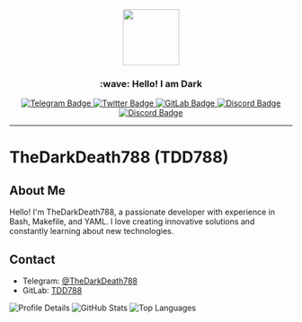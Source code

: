 <div id="header" align="center">
  <img src="https://avatars.githubusercontent.com/u/103203291?v=4&h=300&w=300&fit=cover&mask=circle&maxage=7d?" width="100"/>
  <h3>:wave: Hello! I am Dark</h3>
</div>

<div id="badges" align="center">
  <a href="https://t.me/TheDarkDeath788">
    <img src="https://img.shields.io/badge/Telegram-0088cc?style=for-the-badge&logo=telegram&logoColor=white" alt="Telegram Badge"/>
  </a>
  <a href="https://twitter.com/TheDarkDeath788">
    <img src="https://img.shields.io/badge/Twitter/X-000000?style=for-the-badge&logo=x&logoColor=white" alt="Twitter Badge"/>
  </a>
  <a href="https://gitlab.com/TheDarkDeath788">
    <img src="https://img.shields.io/badge/GitLab-FC6D26?style=for-the-badge&logo=gitlab&logoColor=white" alt="GitLab Badge"/>
  </a>
  <a href="https://discord.com/users/TheDarkDeath788">
    <img src="https://img.shields.io/badge/Discord-5865F2?style=for-the-badge&logo=discord&logoColor=white" alt="Discord Badge"/>
  </a>
  <a href="https://xdaforums.com/m/thedarkdeath788.12239907">
    <img src="https://img.shields.io/badge/XDA-f59714?style=for-the-badge&logo=xdadevelopers&logoColor=white" alt="Discord Badge"/>
  </a>
</div>

---

<!DOCTYPE html>
<html lang="en">
<head>
  <meta charset="UTF-8">
  <meta name="viewport" content="width=device-width, initial-scale=1.0">
</head>
<body>
  <h1>TheDarkDeath788 (TDD788)</h1>

  <h2>About Me</h2>
  <p>Hello! I'm TheDarkDeath788, a passionate developer with experience in Bash, Makefile, and YAML. I love creating innovative solutions and constantly learning about new technologies.</p>

  <h2>Contact</h2>
  <ul>
    <li>Telegram: <a href="https://t.me/TheDarkDeath788">@TheDarkDeath788</a></li>
    <li>GitLab: <a href="https://gitlab.com/TheDarkDeath788">TDD788</a></li>
  </ul>

  <div class="inline-pictures">
    <picture>
      <source media="(prefers-color-scheme: dark)" srcset="http://github-profile-summary-cards.vercel.app/api/cards/profile-details?username=TDD788&theme=dark">
      <img src="http://github-profile-summary-cards.vercel.app/api/cards/profile-details?username=TDD788&theme=minimal" alt="Profile Details">
    </picture>
<picture>
    <source media="(prefers-color-scheme: dark)" srcset="http://github-profile-summary-cards.vercel.app/api/cards/stats?username=TDD788&theme=dark">
    <img src="http://github-profile-summary-cards.vercel.app/api/cards/stats?username=TDD788&theme=minimal" alt="GitHub Stats">
  </picture>
  <picture>
    <source media="(prefers-color-scheme: dark)" srcset="http://github-profile-summary-cards.vercel.app/api/cards/repos-per-language?username=TDD788&theme=dark">
    <img src="http://github-profile-summary-cards.vercel.app/api/cards/repos-per-language?username=TDD788&theme=minimal" alt="Top Languages">
  </picture>
  </div>
</body>
</html>
